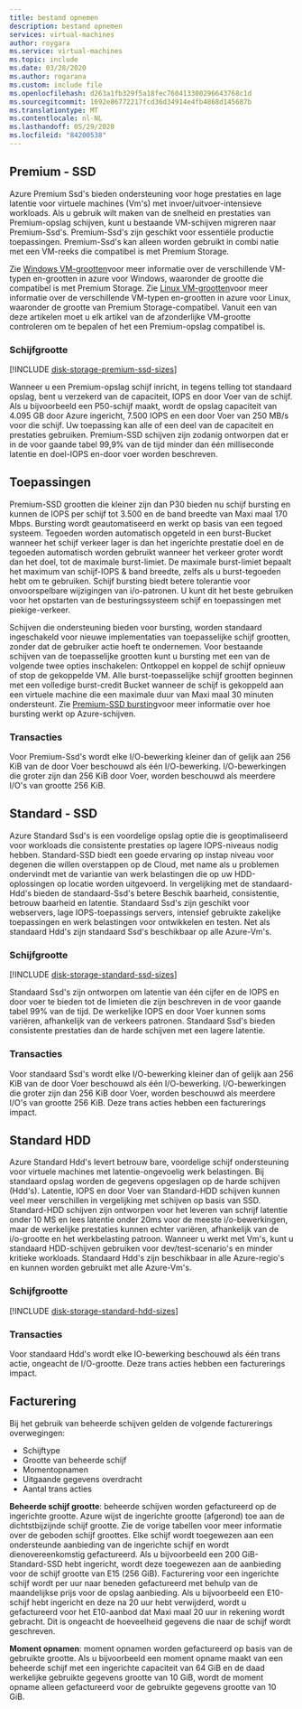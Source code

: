 ```yaml
---
title: bestand opnemen
description: bestand opnemen
services: virtual-machines
author: roygara
ms.service: virtual-machines
ms.topic: include
ms.date: 03/28/2020
ms.author: rogarana
ms.custom: include file
ms.openlocfilehash: d263a1fb329f5a18fec760413300296643768c1d
ms.sourcegitcommit: 1692e86772217fcd36d34914e4fb4868d145687b
ms.translationtype: MT
ms.contentlocale: nl-NL
ms.lasthandoff: 05/29/2020
ms.locfileid: "84200538"
---
```

## <a name="premium-ssd"></a>Premium - SSD

Azure Premium Ssd's bieden ondersteuning voor hoge prestaties en lage latentie voor virtuele machines (Vm's) met invoer/uitvoer-intensieve workloads. Als u gebruik wilt maken van de snelheid en prestaties van Premium-opslag schijven, kunt u bestaande VM-schijven migreren naar Premium-Ssd's. Premium-Ssd's zijn geschikt voor essentiële productie toepassingen. Premium-Ssd's kan alleen worden gebruikt in combi natie met een VM-reeks die compatibel is met Premium Storage.

Zie [Windows VM-grootten](../articles/virtual-machines/windows/sizes.md)voor meer informatie over de verschillende VM-typen en-grootten in azure voor Windows, waaronder de grootte die compatibel is met Premium Storage. Zie [Linux VM-grootten](../articles/virtual-machines/linux/sizes.md)voor meer informatie over de verschillende VM-typen en-grootten in azure voor Linux, waaronder de grootte van Premium Storage-compatibel. Vanuit een van deze artikelen moet u elk artikel van de afzonderlijke VM-grootte controleren om te bepalen of het een Premium-opslag compatibel is.

### <a name="disk-size"></a>Schijfgrootte
[!INCLUDE [disk-storage-premium-ssd-sizes](disk-storage-premium-ssd-sizes.md)]

Wanneer u een Premium-opslag schijf inricht, in tegens telling tot standaard opslag, bent u verzekerd van de capaciteit, IOPS en door Voer van de schijf. Als u bijvoorbeeld een P50-schijf maakt, wordt de opslag capaciteit van 4.095 GB door Azure ingericht, 7.500 IOPS en een door Voer van 250 MB/s voor die schijf. Uw toepassing kan alle of een deel van de capaciteit en prestaties gebruiken. Premium-SSD schijven zijn zodanig ontworpen dat er in de voor gaande tabel 99,9% van de tijd minder dan één milliseconde latentie en doel-IOPS en-door voer worden beschreven.

## <a name="bursting"></a>Toepassingen

Premium-SSD grootten die kleiner zijn dan P30 bieden nu schijf bursting en kunnen de IOPS per schijf tot 3.500 en de band breedte van Maxi maal 170 Mbps. Bursting wordt geautomatiseerd en werkt op basis van een tegoed systeem. Tegoeden worden automatisch opgeteld in een burst-Bucket wanneer het schijf verkeer lager is dan het ingerichte prestatie doel en de tegoeden automatisch worden gebruikt wanneer het verkeer groter wordt dan het doel, tot de maximale burst-limiet. De maximale burst-limiet bepaalt het maximum van schijf-IOPS & band breedte, zelfs als u burst-tegoeden hebt om te gebruiken. Schijf bursting biedt betere tolerantie voor onvoorspelbare wijzigingen van i/o-patronen. U kunt dit het beste gebruiken voor het opstarten van de besturingssysteem schijf en toepassingen met piekige-verkeer.    

Schijven die ondersteuning bieden voor bursting, worden standaard ingeschakeld voor nieuwe implementaties van toepasselijke schijf grootten, zonder dat de gebruiker actie hoeft te ondernemen. Voor bestaande schijven van de toepasselijke grootten kunt u bursting met een van de volgende twee opties inschakelen: Ontkoppel en koppel de schijf opnieuw of stop de gekoppelde VM. Alle burst-toepasselijke schijf grootten beginnen met een volledige burst-credit Bucket wanneer de schijf is gekoppeld aan een virtuele machine die een maximale duur van Maxi maal 30 minuten ondersteunt. Zie [Premium-SSD bursting](../articles/virtual-machines/linux/disk-bursting.md)voor meer informatie over hoe bursting werkt op Azure-schijven. 

### <a name="transactions"></a>Transacties

Voor Premium-Ssd's wordt elke I/O-bewerking kleiner dan of gelijk aan 256 KiB van de door Voer beschouwd als één I/O-bewerking. I/O-bewerkingen die groter zijn dan 256 KiB door Voer, worden beschouwd als meerdere I/O's van grootte 256 KiB.

## <a name="standard-ssd"></a>Standard - SSD

Azure Standard Ssd's is een voordelige opslag optie die is geoptimaliseerd voor workloads die consistente prestaties op lagere IOPS-niveaus nodig hebben. Standard-SSD biedt een goede ervaring op instap niveau voor degenen die willen overstappen op de Cloud, met name als u problemen ondervindt met de variantie van werk belastingen die op uw HDD-oplossingen op locatie worden uitgevoerd. In vergelijking met de standaard-Hdd's bieden de standaard-Ssd's betere Beschik baarheid, consistentie, betrouw baarheid en latentie. Standaard Ssd's zijn geschikt voor webservers, lage IOPS-toepassings servers, intensief gebruikte zakelijke toepassingen en werk belastingen voor ontwikkelen en testen. Net als standaard Hdd's zijn standaard Ssd's beschikbaar op alle Azure-Vm's.

### <a name="disk-size"></a>Schijfgrootte
[!INCLUDE [disk-storage-standard-ssd-sizes](disk-storage-standard-ssd-sizes.md)]

Standaard Ssd's zijn ontworpen om latentie van één cijfer en de IOPS en door voer te bieden tot de limieten die zijn beschreven in de voor gaande tabel 99% van de tijd. De werkelijke IOPS en door Voer kunnen soms variëren, afhankelijk van de verkeers patronen. Standaard Ssd's bieden consistente prestaties dan de harde schijven met een lagere latentie.

### <a name="transactions"></a>Transacties

Voor standaard Ssd's wordt elke I/O-bewerking kleiner dan of gelijk aan 256 KiB van de door Voer beschouwd als één I/O-bewerking. I/O-bewerkingen die groter zijn dan 256 KiB door Voer, worden beschouwd als meerdere I/O's van grootte 256 KiB. Deze trans acties hebben een facturerings impact.

## <a name="standard-hdd"></a>Standard HDD

Azure Standard Hdd's levert betrouw bare, voordelige schijf ondersteuning voor virtuele machines met latentie-ongevoelig werk belastingen. Bij standaard opslag worden de gegevens opgeslagen op de harde schijven (Hdd's). Latentie, IOPS en door Voer van Standard-HDD schijven kunnen veel meer verschillen in vergelijking met schijven op basis van SSD. Standard-HDD schijven zijn ontworpen voor het leveren van schrijf latentie onder 10 MS en lees latentie onder 20ms voor de meeste i/o-bewerkingen, maar de werkelijke prestaties kunnen echter variëren, afhankelijk van de i/o-grootte en het werkbelasting patroon. Wanneer u werkt met Vm's, kunt u standaard HDD-schijven gebruiken voor dev/test-scenario's en minder kritieke workloads. Standaard Hdd's zijn beschikbaar in alle Azure-regio's en kunnen worden gebruikt met alle Azure-Vm's.

### <a name="disk-size"></a>Schijfgrootte
[!INCLUDE [disk-storage-standard-hdd-sizes](disk-storage-standard-hdd-sizes.md)]

### <a name="transactions"></a>Transacties

Voor standaard Hdd's wordt elke IO-bewerking beschouwd als één trans actie, ongeacht de I/O-grootte. Deze trans acties hebben een facturerings impact.

## <a name="billing"></a>Facturering

Bij het gebruik van beheerde schijven gelden de volgende facturerings overwegingen:

- Schijftype
- Grootte van beheerde schijf
- Momentopnamen
- Uitgaande gegevens overdracht
- Aantal trans acties

**Beheerde schijf grootte**: beheerde schijven worden gefactureerd op de ingerichte grootte. Azure wijst de ingerichte grootte (afgerond) toe aan de dichtstbijzijnde schijf grootte. Zie de vorige tabellen voor meer informatie over de geboden schijf groottes. Elke schijf wordt toegewezen aan een ondersteunde aanbieding van de ingerichte schijf en wordt dienovereenkomstig gefactureerd. Als u bijvoorbeeld een 200 GiB-Standard-SSD hebt ingericht, wordt deze toegewezen aan de aanbieding voor de schijf grootte van E15 (256 GiB). Facturering voor een ingerichte schijf wordt per uur naar beneden gefactureerd met behulp van de maandelijkse prijs voor de opslag aanbieding. Als u bijvoorbeeld een E10-schijf hebt ingericht en deze na 20 uur hebt verwijderd, wordt u gefactureerd voor het E10-aanbod dat Maxi maal 20 uur in rekening wordt gebracht. Dit is ongeacht de hoeveelheid gegevens die naar de schijf wordt geschreven.

**Moment opnamen**: moment opnamen worden gefactureerd op basis van de gebruikte grootte. Als u bijvoorbeeld een moment opname maakt van een beheerde schijf met een ingerichte capaciteit van 64 GiB en de daad werkelijke gebruikte gegevens grootte van 10 GiB, wordt de moment opname alleen gefactureerd voor de gebruikte gegevens grootte van 10 GiB.
